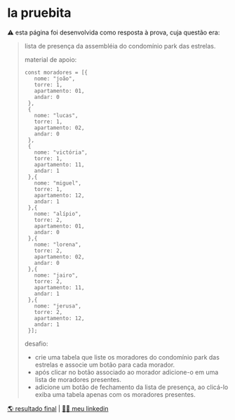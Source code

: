 # la pruebita
⚠️ esta página foi desenvolvida como resposta à prova, cuja questão era:

> lista de presença da assembléia do condomínio park das estrelas.
> 
> material de apoio:
>  ```
>  const moradores = [{
>	  nome: "joão",
>	  torre: 1,
>	  apartamento: 01,
>	  andar: 0
>	},
>	{
>	  nome: "lucas",
>	  torre: 1,
>	  apartamento: 02,
>	  andar: 0
>	},
>	{
>	  nome: "victória",
>	  torre: 1,
>	  apartamento: 11,
>	  andar: 1
>	},{
>	  nome: "miguel",
>	  torre: 1,
>	  apartamento: 12,
>	  andar: 1
>	},{
>	  nome: "alípio",
>	  torre: 2,
>	  apartamento: 01,
>	  andar: 0
>	},{
>	  nome: "lorena",
>	  torre: 2,
>	  apartamento: 02,
>	  andar: 0
>	},{
>	  nome: "jairo",
>	  torre: 2,
>	  apartamento: 11,
>	  andar: 1
>	},{
>	  nome: "jerusa",
>	  torre: 2,
>	  apartamento: 12,
>	  andar: 1
>	}];
>  ```
> 
> desafio:
> 
> * crie uma tabela que liste os moradores do condomínio park das estrelas e associe um botão para cada morador.
> * após clicar no botão associado ao morador adicione-o em uma lista de moradores presentes.
> * adicione um botão de fechamento da lista de presença, ao clicá-lo exiba uma tabela apenas com os moradores presentes.
> 

[🌎 resultado final](https://corqueeuvia.github.io/prueba) | [🧔🏻 meu linkedin](https://www.linkedin.com/in/corcoviacaique/)